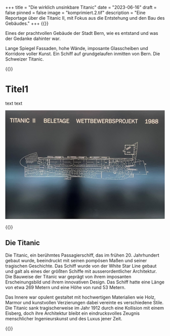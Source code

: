 +++
title = "Die wirklich unsinkbare Titanic"
date = "2023-06-16"
draft = false
pinned = false
image = "komprimiert.2.tif"
description = "Eine Reportage über die Titanic II, mit Fokus aus die Entstehung und den Bau des Gebäudes."
+++
{{<lead>}}

Eines der prachtvollen Gebäude der Stadt Bern, wie es entstand und was der Gedanke dahinter war.

 Lange Spiegel Fassaden, hohe Wände, imposante Glasscheiben und Korridore voller Kunst. Ein Schiff auf grundgelaufen inmitten von Bern. Die Schweizer Titanic.

{{</Lead>}}

# Titel1

text text 

![Die Baupläne der Architekten Rudolf Rast](blue-print-komprimiert3.jpg "Baupläne ")

{{<box>}} 

## Die Titanic 

Die Titanic, ein berühmtes Passagierschiff, das im frühen 20. Jahrhundert gebaut wurde, beeindruckt mit seinen pompösen Maßen und seiner tragischen Geschichte. Das Schiff wurde von der White Star Line gebaut und galt als eines der größten Schiffe mit ausserordentlicher Architektur. Die Bauweise der Titanic war geprägt von ihrem imposanten Erscheinungsbild und ihrem innovativen Design. Das Schiff hatte eine Länge von etwa 269 Metern und eine Höhe von rund 53 Metern.

Das Innere war opulent gestaltet mit hochwertigen Materialien wie Holz, Marmor und kunstvollen Verzierungen dabei vereinte es verschiedene Stile. Die Titanic sank tragischerweise im Jahr 1912 durch eine Kollision mit einem Eisberg, doch ihre Architektur bleibt ein eindrucksvolles Zeugnis menschlicher Ingenieurskunst und des Luxus jener Zeit.

 {{</box>}}
